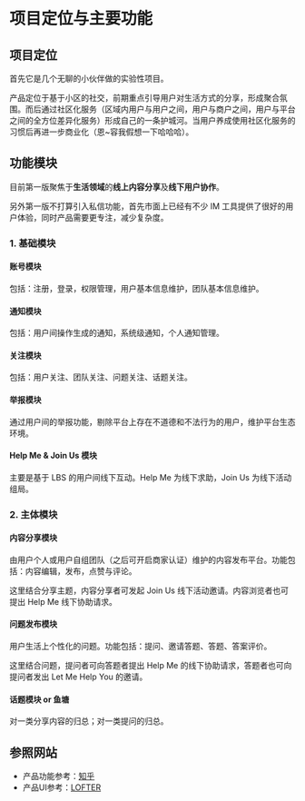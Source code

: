 # 项目定位与主要功能

## 项目定位

首先它是几个无聊的小伙伴做的实验性项目。

产品定位于基于小区的社交，前期重点引导用户对生活方式的分享，形成聚合氛围。而后通过社区化服务（区域内用户与用户之间，用户与商户之间，用户与平台之间的全方位差异化服务）形成自己的一条护城河。当用户养成使用社区化服务的习惯后再进一步商业化（恩~容我假想一下哈哈哈）。

## 功能模块

目前第一版聚焦于**生活领域**的**线上内容分享**及**线下用户协作**。

另外第一版不打算引入私信功能，首先市面上已经有不少 IM 工具提供了很好的用户体验，同时产品需要更专注，减少复杂度。

### 1. 基础模块

#### 账号模块
包括：注册，登录，权限管理，用户基本信息维护，团队基本信息维护。

#### 通知模块
包括：用户间操作生成的通知，系统级通知，个人通知管理。

#### 关注模块
包括：用户关注、团队关注、问题关注、话题关注。

#### 举报模块
通过用户间的举报功能，剔除平台上存在不道德和不法行为的用户，维护平台生态环境。

#### Help Me & Join Us 模块
主要是基于 LBS 的用户间线下互动。Help Me 为线下求助，Join Us 为线下活动组局。

### 2. 主体模块

#### 内容分享模块
由用户个人或用户自组团队（之后可开启商家认证）维护的内容发布平台。功能包括：内容编辑，发布，点赞与评论。

这里结合分享主题，内容分享者可发起 Join Us 线下活动邀请。内容浏览者也可提出 Help Me 线下协助请求。

#### 问题发布模块
用户生活上个性化的问题。功能包括：提问、邀请答题、答题、答案评价。

这里结合问题，提问者可向答题者提出 Help Me 的线下协助请求，答题者也可向提问者发出 Let Me Help You 的邀请。

####  话题模块 or 鱼塘
对一类分享内容的归总；对一类提问的归总。


## 参照网站
- 产品功能参考：[知乎](https://www.zhihu.com)
- 产品UI参考：[LOFTER](http://www.lofter.com/)

